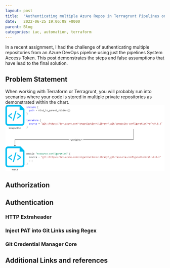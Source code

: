 ```yaml
---
layout: post
title:  "Authenticating multiple Azure Repos in Terragrunt Pipelines on Azure DevOps (using Git Credential Manager Core)"
date:   2022-06-25 19:06:08 +0000
parent: Blog
categories: iac, automation, terraform
---
```

In a recent assignment, I had the challenge of authenticating multiple repositories from an Azure DevOps pipeline using just the pipelines System Access Token. This post demonstrates the steps and false assumptions that have lead to the final solution.

## Problem Statement

When working with Terraform or Terragrunt, you will probably run into scenarios where your code is stored in multiple private repositories as demonstrated within the chart.
![Multi-Repository Configuration](/images/multi-repo-terragrunt.png)

## Authorization

## Authentication

### HTTP Extraheader

### Inject PAT into Git Links using Regex

### Git Credential Manager Core

## Additional Links and references
